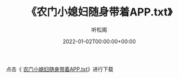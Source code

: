 ﻿---
title:  《农门小媳妇随身带着APP.txt》
date:   2022-01-02T00:00:00+00:00
author: 听松阁
layout: post
permalink: /农门小媳妇随身带着APP/
categories: 小说
tags: [小说]
---

点击《 [农门小媳妇随身带着APP.txt](http://img.660000.xyz/bookstukust/book/bntxt/10/农门小媳妇随身带着APP.txt)》进行下载